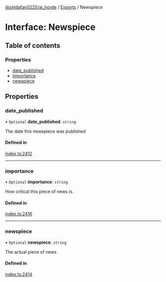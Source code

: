 [@zeldafan0225/ai_horde](../README.md) / [Exports](../modules.md) / Newspiece

# Interface: Newspiece

## Table of contents

### Properties

- [date\_published](Newspiece.md#date_published)
- [importance](Newspiece.md#importance)
- [newspiece](Newspiece.md#newspiece)

## Properties

### date\_published

• `Optional` **date\_published**: `string`

The date this newspiece was published

#### Defined in

[index.ts:2412](https://github.com/ZeldaFan0225/ai_horde/blob/90eaabf/index.ts#L2412)

___

### importance

• `Optional` **importance**: `string`

How critical this piece of news is.

#### Defined in

[index.ts:2416](https://github.com/ZeldaFan0225/ai_horde/blob/90eaabf/index.ts#L2416)

___

### newspiece

• `Optional` **newspiece**: `string`

The actual piece of news

#### Defined in

[index.ts:2414](https://github.com/ZeldaFan0225/ai_horde/blob/90eaabf/index.ts#L2414)
